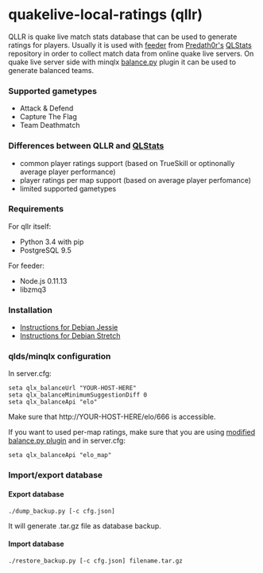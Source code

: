 # quakelive-local-ratings (qllr)

QLLR is quake live match stats database that can be used to generate ratings for players.
Usually it is used with [feeder](https://github.com/PredatH0r/XonStat/tree/master/feeder) from [Predath0r's](https://github.com/PredatH0r) [QLStats](https://github.com/PredatH0r/XonStat) repository in order to collect match data from online quake live servers.
On quake live server side with minqlx [balance.py](https://github.com/MinoMino/minqlx-plugins/blob/master/balance.py) plugin it can be used to generate balanced teams.

### Supported gametypes

* Attack & Defend
* Capture The Flag
* Team Deathmatch

### Differences between QLLR and [QLStats](http://qlstats.net/)

* common player ratings support (based on TrueSkill or optinonally average player performance)
* player ratings per map support (based on average player perfomance)
* limited supported gametypes

### Requirements

For qllr itself:
* Python 3.4 with pip
* PostgreSQL 9.5

For feeder:
* Node.js 0.11.13
* libzmq3

### Installation

* [Instructions for Debian Jessie](README-Debian-Jessie.md)
* [Instructions for Debian Stretch](README-Debian-Stretch.md)

### qlds/minqlx configuration

In server.cfg:

```
seta qlx_balanceUrl "YOUR-HOST-HERE"
seta qlx_balanceMinimumSuggestionDiff 0
seta qlx_balanceApi "elo"
```

Make sure that http://YOUR-HOST-HERE/elo/666 is accessible.

If you want to used per-map ratings, make sure that you are using [modified balance.py plugin](https://github.com/em92/minqlx-plugins/blob/master/balance.py) and in server.cfg:

```
seta qlx_balanceApi "elo_map"
```

### Import/export database

#### Export database

```
./dump_backup.py [-c cfg.json]
```
It will generate .tar.gz file as database backup.

#### Import database
```
./restore_backup.py [-c cfg.json] filename.tar.gz
```
